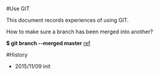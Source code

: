 #Use GIT

This document records experiences of using GIT.

How to make sure a branch has been merged into another?

**$ git branch --merged master** [ref](http://stackoverflow.com/questions/226976/how-can-i-know-in-git-if-a-branch-has-been-already-merged-into-master)

#History
* 2015/11/09  init
